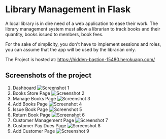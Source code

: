 # Library Management in Flask
A local library is in dire need of a web application to ease their work. The library management system must allow a librarian to track books and their quantity, books issued to members, book fees.

For the sake of simplicity, you don't have to implement sessions and roles, you can assume that the app will be used by the librarian only.

The Project is hosted at: https://hidden-bastion-15480.herokuapp.com/

## Screenshots of the project
1. Dashboard
![Screenshot 1](/screenshots/1.png)
2. Books Store Page
![Screenshot 2](/screenshots/2.png)
3. Manage Books Page
![Screenshot 3](/screenshots/3.png)
4. Add Books Page
![Screenshot 4](/screenshots/4.png)
5. Issue Book Page
![Screenshot 5](/screenshots/5.png)
6. Return Book Page
![Screenshot 6](/screenshots/6.png)
7. Customer Management Page
![Screenshot 7](/screenshots/7.png)
8. Customer Pay Dues Page
![Screenshot 8](/screenshots/8.png)
9. Add Customer Page
![Screenshot 9](/screenshots/9.png)



